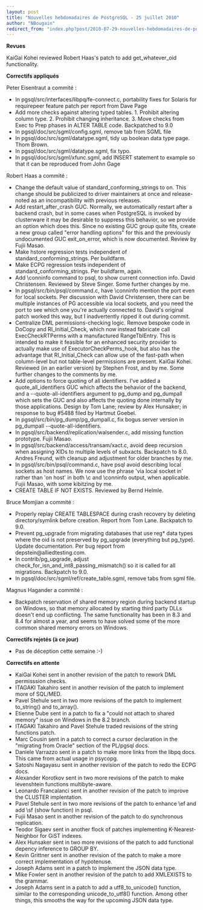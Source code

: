 ```yaml
---
layout: post
title: "Nouvelles hebdomadaires de PostgreSQL - 25 juillet 2010"
author: "NBougain"
redirect_from: "index.php?post/2010-07-29-nouvelles-hebdomadaires-de-postgresql-25-juillet-2010 "
---
```




<p><strong>Revues</strong></p>

<p>KaiGai Kohei reviewed Robert Haas's patch to add get_whatever_oid functionality.</p>

<p><strong>Correctifs appliqu&eacute;s</strong></p>

<p>Peter Eisentraut a commit&eacute;&nbsp;:</p>

<ul>

<li>In pgsql/src/interfaces/libpq/fe-connect.c, portability fixes for Solaris for requirepeer feature patch per report from Dave Page</li>

<li>Add more checks against altering typed tables. 1. Prohibit altering column type. 2. Prohibit changing inheritance. 3. Move checks from Exec to Prep phases in ALTER TABLE code. Backpatched to 9.0</li>

<li>In pgsql/doc/src/sgml/config.sgml, remove tab from SGML file</li>

<li>In pgsql/doc/src/sgml/datatype.sgml, tidy up boolean data type page. Thom Brown.</li>

<li>In pgsql/doc/src/sgml/datatype.sgml, fix typo.</li>

<li>In pgsql/doc/src/sgml/xfunc.sgml, add INSERT statement to example so that it can be reproduced from John Gage</li>

</ul>

<p>Robert Haas a commit&eacute;&nbsp;:</p>

<ul>

<li>Change the default value of standard_conforming_strings to on. This change should be publicized to driver maintainers at once and release-noted as an incompatibility with previous releases.</li>

<li>Add restart_after_crash GUC. Normally, we automatically restart after a backend crash, but in some cases when PostgreSQL is invoked by clusterware it may be desirable to suppress this behavior, so we provide an option which does this. Since no existing GUC group quite fits, create a new group called "error handling options" for this and the previously undocumented GUC exit_on_error, which is now documented. Review by Fujii Masao.</li>

<li>Make hstore regression tests independent of standard_conforming_strings. Per buildfarm.</li>

<li>Make ECPG regression tests independent of standard_conforming_strings. Per buildfarm, again.</li>

<li>Add \conninfo command to psql, to show current connection info. David Christensen. Reviewed by Steve Singer. Some further changes by me.</li>

<li>In pgsql/src/bin/psql/command.c, have \conninfo mention the port even for local sockets. Per discussion with David Christensen, there can be multiple instances of PG accessible via local sockets, and you need the port to see which one you're actually connected to. David's original patch worked this way, but I inadvertently ripped it out during commit.</li>

<li>Centralize DML permissions-checking logic. Remove bespoke code in DoCopy and RI_Initial_Check, which now instead fabricate call ExecCheckRTPerms with a manufactured RangeTblEntry. This is intended to make it feasible for an enhanced security provider to actually make use of ExecutorCheckPerms_hook, but also has the advantage that RI_Initial_Check can allow use of the fast-path when column-level but not table-level permissions are present. KaiGai Kohei. Reviewed (in an earlier version) by Stephen Frost, and by me. Some further changes to the comments by me.</li>

<li>Add options to force quoting of all identifiers. I've added a quote_all_identifiers GUC which affects the behavior of the backend, and a --quote-all-identifiers argument to pg_dump and pg_dumpall which sets the GUC and also affects the quoting done internally by those applications. Design by Tom Lane; review by Alex Hunsaker; in response to bug #5488 filed by Hartmut Goebel.</li>

<li>In pgsql/src/bin/pg_dump/pg_dumpall.c, fix bogus server version in pg_dumpall --quote-all-identifiers.</li>

<li>In pgsql/src/backend/replication/walsender.c, add missing function prototype. Fujii Masao.</li>

<li>In pgsql/src/backend/access/transam/xact.c, avoid deep recursion when assigning XIDs to multiple levels of subxacts. Backpatch to 8.0. Andres Freund, with cleanup and adjustment for older branches by me.</li>

<li>In pgsql/src/bin/psql/command.c, have psql avoid describing local sockets as host names. We now use the phrase 'via local socket in' rather than 'on host' in both \c and \conninfo output, when applicable. Fujii Masao, with some kibitzing by me.</li>

<li>CREATE TABLE IF NOT EXISTS. Reviewed by Bernd Helmle.</li>

</ul>

<p>Bruce Momjian a commit&eacute;&nbsp;:</p>

<ul>

<li>Properly replay CREATE TABLESPACE during crash recovery by deleting directory/symlink before creation. Report from Tom Lane. Backpatch to 9.0.</li>

<li>Prevent pg_upgrade from migrating databases that use reg* data types where the oid is not preserved by pg_upgrade (everything but pg_type). Update documentation. Per bug report from depstein@alliedtesting.com.</li>

<li>In contrib/pg_upgrade, adjust check_for_isn_and_int8_passing_mismatch() so it is called for all migrations. Backpatch to 9.0.</li>

<li>In pgsql/doc/src/sgml/ref/create_table.sgml, remove tabs from sgml file.</li>

</ul>

<p>Magnus Hagander a commit&eacute;&nbsp;:</p>

<ul>

<li>Backpatch reservation of shared memory region during backend startup on Windows, so that memory allocated by starting third party DLLs doesn't end up conflicting. The same functionality has been in 8.3 and 8.4 for almost a year, and seems to have solved some of the more common shared memory errors on Windows.</li>

</ul>

<p><strong>Correctifs rejet&eacute;s (&agrave; ce jour)</strong></p>

<ul>

<li>Pas de d&eacute;ception cette semaine&nbsp;:-)</li>

</ul>

<p><strong>Correctifs en attente</strong></p>

<ul>

<li>KaiGai Kohei sent in another revision of the patch to rework DML permisssion checks.</li>

<li>ITAGAKI Takahiro sent in another revision of the patch to implement more of SQL/MED.</li>

<li>Pavel Stehule sent in two more revisions of the patch to implement to_string() and to_array().</li>

<li>Etienne Dube sent in a patch to fix a "could not attach to shared memory" issue on Windows in the 8.2 branch.</li>

<li>ITAGAKI Takahiro and Pavel Stehule traded revisions of the string functions patch.</li>

<li>Marc Cousin sent in a patch to correct a cursor declaration in the "migrating from Oracle" section of the PL/pgsql docs.</li>

<li>Daniele Varrazzo sent in a patch to make more links from the libpq docs. This came from actual usage in psycopg.</li>

<li>Satoshi Nagayasu sent in another revision of the patch to redo the ECPG docs.</li>

<li>Alexander Korotkov sent in two more revisions of the patch to make levenshtein functions multibyte-aware.</li>

<li>Leonardo Francalanci sent in another revision of the patch to improve the CLUSTER implentation.</li>

<li>Pavel Stehule sent in two more revisions of the patch to enhance \ef and add \sf (show function) in psql.</li>

<li>Fujii Masao sent in another revision of the patch to do synchronous replication.</li>

<li>Teodor Sigaev sent in another flock of patches implementing K-Nearest-Neighbor for GiST indexes.</li>

<li>Alex Hunsaker sent in two more revisions of the patch to add functional depency inference to GROUP BY.</li>

<li>Kevin Grittner sent in another revision of the patch to make a more correct implementation of hypotenuse.</li>

<li>Joseph Adams sent in a patch to implement the JSON data type.</li>

<li>Mike Fowler sent in another revision of the patch to add XMLEXISTS to the grammar.</li>

<li>Joseph Adams sent in a patch to add a utf8_to_unicode() function, similar to the corresponding unicode_to_utf8() function. Among other things, this smooths the way for the upcoming JSON data type.</li>

</ul>